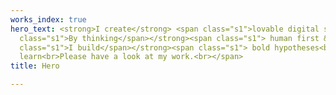 ```yaml
---
works_index: true
hero_text: <strong>I create</strong> <span class="s1">lovable digital services.<br></span><strong><span
  class="s1">By thinking</span></strong><span class="s1"> human first &amp; data driven.<br></span><strong><span
  class="s1">I build</span></strong><span class="s1"> bold hypotheses<br>to test &amp;
  learn<br>Please have a look at my work.<br></span>
title: Hero

---
```

<Hero :text="$page.frontmatter.hero_text" />
<WorksList />